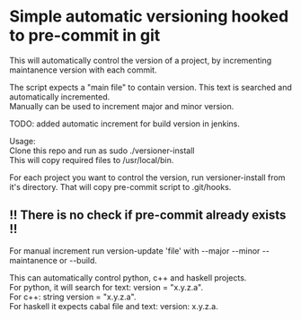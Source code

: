 # Simple automatic versioning hooked to pre-commit in git

This will automatically control the version of a project, by incrementing maintanence version with each commit.  

The script expects a "main file" to contain version. This text is searched and automatically incremented.  
Manually can be used to increment major and minor version.  

TODO: added automatic increment for build version in jenkins.  

Usage:      
   Clone this repo and run as sudo ./versioner-install  
   This will copy required files to /usr/local/bin.  

   For each project you want to control the version, run versioner-install from it's directory. That will copy pre-commit script to .git/hooks.  
   ## !! There is no check if pre-commit already exists !!  

   For manual increment run version-update 'file' with --major --minor --maintanence or --build.  


This can automatically control python, c++ and haskell projects.  
For python, it will search for text: version = "x.y.z.a".  
For c++: string version = "x.y.z.a".  
For haskell it expects cabal file and text: version: x.y.z.a.  
